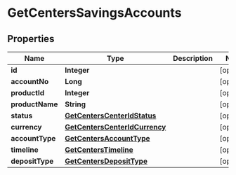 

# GetCentersSavingsAccounts

## Properties

Name | Type | Description | Notes
------------ | ------------- | ------------- | -------------
**id** | **Integer** |  |  [optional]
**accountNo** | **Long** |  |  [optional]
**productId** | **Integer** |  |  [optional]
**productName** | **String** |  |  [optional]
**status** | [**GetCentersCenterIdStatus**](GetCentersCenterIdStatus.md) |  |  [optional]
**currency** | [**GetCentersCenterIdCurrency**](GetCentersCenterIdCurrency.md) |  |  [optional]
**accountType** | [**GetCentersAccountType**](GetCentersAccountType.md) |  |  [optional]
**timeline** | [**GetCentersTimeline**](GetCentersTimeline.md) |  |  [optional]
**depositType** | [**GetCentersDepositType**](GetCentersDepositType.md) |  |  [optional]



